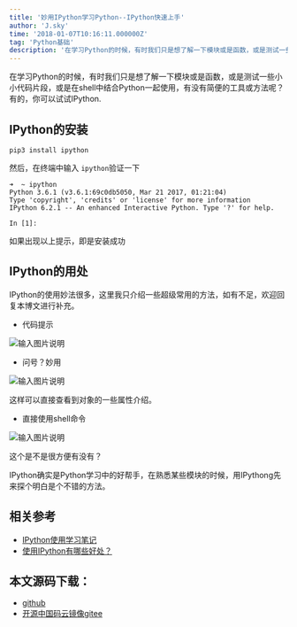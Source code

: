 ```yaml
---
title: '妙用IPython学习Python--IPython快速上手'
author: 'J.sky'
time: '2018-01-07T10:16:11.000000Z'
tag: 'Python基础'
description: '在学习Python的时候，有时我们只是想了解一下模块或是函数，或是测试一些小小代码片段，或是在shell中结合Python一起使用，有没有简便的工具或方法呢？有的，你可以试试IPython.'
---
```


在学习Python的时候，有时我们只是想了解一下模块或是函数，或是测试一些小小代码片段，或是在shell中结合Python一起使用，有没有简便的工具或方法呢？有的，你可以试试IPython.

## IPython的安装

    pip3 install ipython

然后，在终端中输入 `ipython`验证一下

    ➜  ~ ipython
    Python 3.6.1 (v3.6.1:69c0db5050, Mar 21 2017, 01:21:04)
    Type 'copyright', 'credits' or 'license' for more information
    IPython 6.2.1 -- An enhanced Interactive Python. Type '?' for help.

    In [1]:

如果出现以上提示，即是安装成功

## IPython的用处

IPython的使用妙法很多，这里我只介绍一些超级常用的方法，如有不足，欢迎回复本博文进行补充。

+ 代码提示

![输入图片说明](https://suiyan.cc/assets/images/media/upload/2018/01/Snip20180107_19.png)

+  问号？妙用

![输入图片说明](https://suiyan.cc/assets/images/media/upload/2018/01/Snip20180107_20.png)

这样可以直接查看到对象的一些属性介绍。

+ 直接使用shell命令

![输入图片说明](https://suiyan.cc/assets/images/media/upload/2018/01/Snip20180107_21.png)

这个是不是很方便有没有？


IPython确实是Python学习中的好帮手，在熟悉某些模块的时候，用IPythong先来探个明白是个不错的方法。

## 相关参考

+ [IPython使用学习笔记](https://www.cnblogs.com/zzhzhao/p/5295476.html)
+ [使用IPython有哪些好处？](https://www.zhihu.com/question/51467397?from=profile_question_card)

## 本文源码下载：

+ [github](https://github.com/bosichong/17python.com/)
+ [开源中国码云镜像gitee](https://gitee.com/J_Sky/17python.com/)